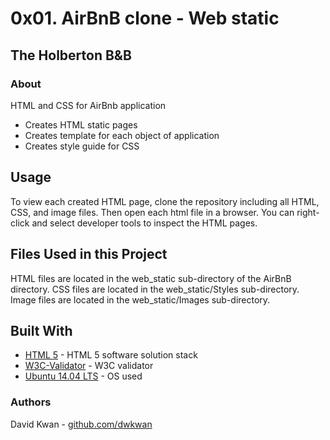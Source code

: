 # 0x01. AirBnB clone - Web static
## The Holberton B&B

### About
HTML and CSS for AirBnb application
* Creates HTML static pages
* Creates template for each object of application
* Creates style guide for CSS

## Usage
To view each created HTML page, clone the repository including all HTML, CSS, and image files. Then open each html file
in a browser. You can right-click and select developer tools to inspect the HTML pages.


## Files Used in this Project
HTML files are located in the web_static sub-directory of the AirBnB directory.
CSS files are located in the web_static/Styles sub-directory.
Image files are located in the web_static/Images sub-directory.

## Built With
* [HTML 5](https://developer.mozilla.org/en-US/docs/Web/Guide/HTML/HTML5) - HTML 5 software solution stack
* [W3C-Validator](https://github.com/holbertonschool/W3C-Validator) - W3C validator
* [Ubuntu 14.04 LTS](http://releases.ubuntu.com/14.04/) - OS used


### Authors
David Kwan - [github.com/dwkwan](https://github.com/dwkwan) <br>
